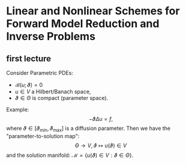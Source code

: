 # Linear and Nonlinear Schemes for Forward Model Reduction and Inverse Problems 

## first lecture

Consider Parametric PDEs: 
- $\mathcal{B}(u;\vartheta) = 0$
- $u\in{}V$ a Hilbert/Banach space, 
- $\vartheta\in\Theta$ is compact (parameter space).

Example: 
$$ -\vartheta\Delta{}u = f, $$
where $\vartheta\in[\vartheta_\mathrm{min}, \vartheta_\mathrm{max}]$ is a diffusion parameter. Then we have the "parameter-to-solution map":
$$ \Theta \to V, \vartheta \mapsto u(\vartheta)\in{}V $$ and the solution manifold: $\mathcal{M} = \{ u(\vartheta)\in{}V:\vartheta\in\Theta \}$.